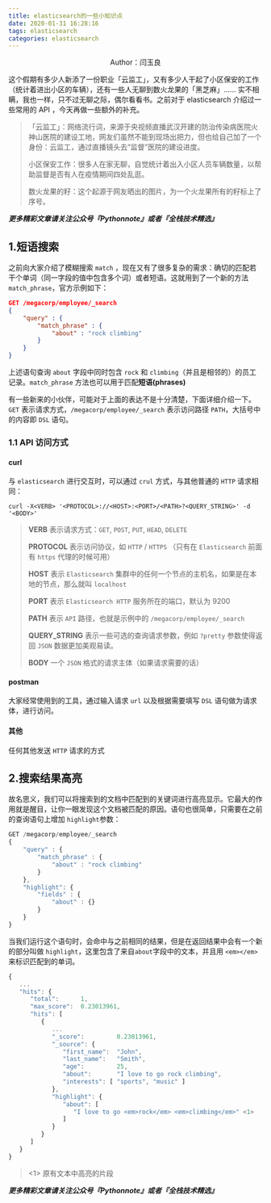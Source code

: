 ```yaml
---
title: elasticsearch的一些小知识点
date: 2020-01-31 16:28:16
tags: elasticsearch
categories: elasticsearch
---
```


<center>Author：闫玉良</center>

这个假期有多少人新添了一份职业「云监工」，又有多少人干起了小区保安的工作（统计着进出小区的车辆），还有一些人无聊到数火龙果的「黑芝麻」...... 实不相瞒，我也一样，只不过无聊之际，偶尔看看书。之前对于 elasticsearch 介绍过一些常用的 API ，今天再做一些额外的补充。

> 「云监工」：网络流行词，来源于央视频直播武汉开建的防治传染病医院火神山医院的建设工地，网友们虽然不能到现场出把力，但也给自己加了一个身份：云监工，通过直播镜头去“监督”医院的建设进度。
>
> 小区保安工作：很多人在家无聊，自觉统计着出入小区人员车辆数量，以帮助监督是否有人在疫情期间四处乱逛。
>
> 数火龙果的籽：这个起源于网友晒出的图片，为一个火龙果所有的籽标上了序号。

<!--more-->

***更多精彩文章请关注公众号『Pythonnote』或者『全栈技术精选』***

## 1.短语搜索

之前向大家介绍了模糊搜索 `match` ，现在又有了很多复杂的需求：确切的匹配若干个单词（同一字段的值中包含多个词）或者短语。这就用到了一个新的方法 `match_phrase`，官方示例如下：

```json
GET /megacorp/employee/_search
{
    "query" : {
        "match_phrase" : {
            "about" : "rock climbing"
        }
    }
}
```

上述语句查询 `about` 字段中同时包含 `rock` 和 `climbing`（并且是相邻的）的员工记录。`match_phrase` 方法也可以用于匹配**短语(phrases)**

有一些新来的小伙伴，可能对于上面的表达不是十分清楚，下面详细介绍一下。`GET` 表示请求方式，`/megacorp/employee/_search` 表示访问路径 `PATH`，大括号中的内容即 `DSL` 语句。

### 1.1 API 访问方式

#### curl

与 `elasticsearch` 进行交互时，可以通过 `crul` 方式，与其他普通的 `HTTP` 请求相同：

```shell
curl -X<VERB> '<PROTOCOL>://<HOST>:<PORT>/<PATH>?<QUERY_STRING>' -d '<BODY>'
```

> **VERB** 表示请求方式：`GET`, `POST`, `PUT`, `HEAD`, `DELETE`
>
> **PROTOCOL** 表示访问协议，如 `HTTP` / `HTTPS` （只有在 `Elasticsearch` 前面有 `https` 代理的时候可用）
>
> **HOST** 表示 `Elasticsearch` 集群中的任何一个节点的主机名，如果是在本地的节点，那么就叫 `localhost`
>
> **PORT** 表示 `Elasticsearch HTTP` 服务所在的端口，默认为 9200
>
> **PATH** 表示 `API` 路径，也就是示例中的 `/megacorp/employee/_search`
>
> **QUERY_STRING** 表示一些可选的查询请求参数，例如 `?pretty` 参数使得返回 `JSON` 数据更加美观易读。
>
> **BODY** 一个 `JSON` 格式的请求主体（如果请求需要的话）

#### postman

大家经常使用到的工具，通过输入请求 `url` 以及根据需要填写 `DSL` 语句做为请求体，进行访问。

#### 其他

任何其他发送 `HTTP` 请求的方式

## 2.搜索结果高亮

故名思义，我们可以将搜索到的文档中匹配到的关键词进行高亮显示。它最大的作用就是醒目，让你一眼发现这个文档被匹配的原因。语句也很简单，只需要在之前的查询语句上增加 `highlight`参数：

```Javascript
GET /megacorp/employee/_search
{
    "query" : {
        "match_phrase" : {
            "about" : "rock climbing"
        }
    },
    "highlight": {
        "fields" : {
            "about" : {}
        }
    }
}
```

当我们运行这个语句时，会命中与之前相同的结果，但是在返回结果中会有一个新的部分叫做 `highlight`，这里包含了来自`about`字段中的文本，并且用 `<em></em>`来标识匹配到的单词。

```Javascript
{
   ...
   "hits": {
      "total":      1,
      "max_score":  0.23013961,
      "hits": [
         {
            ...
            "_score":         0.23013961,
            "_source": {
               "first_name":  "John",
               "last_name":   "Smith",
               "age":         25,
               "about":       "I love to go rock climbing",
               "interests": [ "sports", "music" ]
            },
            "highlight": {
               "about": [
                  "I love to go <em>rock</em> <em>climbing</em>" <1>
               ]
            }
         }
      ]
   }
}
```

> <1> 原有文本中高亮的片段

***更多精彩文章请关注公众号『Pythonnote』或者『全栈技术精选』***